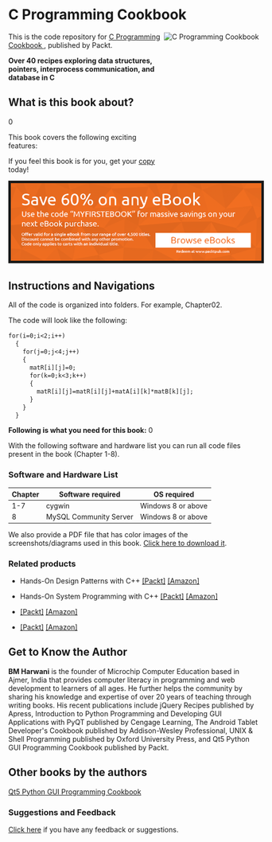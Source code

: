 # C Programming Cookbook 

<a href="https://prod.packtpub.com/in/application-development/c-programming-cookbook-0?utm_source=github&utm_medium=repository&utm_campaign="><img src="" alt="C Programming Cookbook " height="256px" align="right"></a>

This is the code repository for [C Programming Cookbook ](https://prod.packtpub.com/in/application-development/c-programming-cookbook-0?utm_source=github&utm_medium=repository&utm_campaign=), published by Packt.

**Over 40 recipes exploring data structures, pointers, interprocess communication, and database in C**

## What is this book about?
0

This book covers the following exciting features:


If you feel this book is for you, get your [copy](https://www.amazon.com/dp/1-789-61745-6) today!

<a href="https://www.packtpub.com/?utm_source=github&utm_medium=banner&utm_campaign=GitHubBanner"><img src="https://raw.githubusercontent.com/PacktPublishing/GitHub/master/GitHub.png" 
alt="https://www.packtpub.com/" border="5" /></a>

## Instructions and Navigations
All of the code is organized into folders. For example, Chapter02.

The code will look like the following:
```
for(i=0;i<2;i++)
  {
    for(j=0;j<4;j++)
    {
      matR[i][j]=0;
      for(k=0;k<3;k++)
      {
        matR[i][j]=matR[i][j]+matA[i][k]*matB[k][j];
      }
    }
  }
```

**Following is what you need for this book:**
0

With the following software and hardware list you can run all code files present in the book (Chapter 1-8).
### Software and Hardware List
| Chapter | Software required | OS required |
| -------- | ------------------------------------ | ----------------------------------- |
| 1-7 | cygwin | Windows 8 or above |
| 8 | MySQL Community Server | Windows 8 or above |


We also provide a PDF file that has color images of the screenshots/diagrams used in this book. [Click here to download it](https://www.packtpub.com/sites/default/files/downloads/9781789617450_ColorImages.pdf?).

### Related products
* Hands-On Design Patterns with C++  [[Packt]](https://prod.packtpub.com/in/application-development/hands-design-patterns-c?utm_source=github&utm_medium=repository&utm_campaign=) [[Amazon]](https://www.amazon.com/dp/1-788-83256-6)

* Hands-On System Programming with C++ [[Packt]](https://prod.packtpub.com/in/application-development/hands-system-programming-c?utm_source=github&utm_medium=repository&utm_campaign=) [[Amazon]](https://www.amazon.com/dp/1-789-13788-8)

*  [[Packt]]() [[Amazon]](https://www.amazon.com/dp/)

*  [[Packt]]() [[Amazon]](https://www.amazon.com/dp/)

## Get to Know the Author
**BM Harwani**
is the founder of Microchip Computer Education based in Ajmer, India that provides computer literacy in programming and web development to learners of all ages. He further helps the community by sharing his knowledge and expertise of over 20 years of teaching through writing books. His recent publications include jQuery Recipes published by Apress, Introduction to Python Programming and Developing GUI Applications with PyQT published by Cengage Learning, The Android Tablet Developer's Cookbook published by Addison-Wesley Professional, UNIX & Shell Programming published by Oxford University Press, and Qt5 Python GUI Programming Cookbook published by Packt.


## Other books by the authors
[Qt5 Python GUI Programming Cookbook ](https://prod.packtpub.com/in/application-development/qt5-python-gui-programming-cookbook?utm_source=github&utm_medium=repository&utm_campaign=)

### Suggestions and Feedback
[Click here](https://docs.google.com/forms/d/e/1FAIpQLSdy7dATC6QmEL81FIUuymZ0Wy9vH1jHkvpY57OiMeKGqib_Ow/viewform) if you have any feedback or suggestions.



